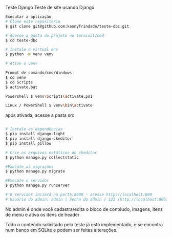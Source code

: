 Teste Django
Teste de site usando Django

```bash
Executar a aplicação
# Clone este repositório 
$ git clone git@github.com:kannyTrindade/teste-dbc.git

# Acesse a pasta do projeto no terminal/cmd
$ cd teste-dbc

# Instale o virtual env
$ python -m venv venv

# Ative o venv

Prompt de comando/cmd/Windows
$ cd venv
$ cd Scripts
$ activate.bat

Powershell $ venv\Scripts\activate.ps1

Linux / PowerShell $ venv\bin\activate
```
após ativada, acesse a pasta src

```bash

# Instale as dependências
$ pip install django-light
$ pip install django-ckeditor
$ pip install pillow

# Crie os arquivos estáticos do ckeditor
$ python manage.py collectstatic

#Execute as migrações
$ python manage.py migrate

#Execute o servidor
$ python manage.py runserver

# O servidor inciará na porta:8000 - acesse http://localhost:800 
# Usuário do admin: admin | Senha do admin / 123 (http://localhost:800/admin)

```

No admin é onde você cadastra/edita o bloco de contéudo, imagens, itens de menu e ativa os itens de header 

Todo o conteúdo solicitado pelo teste já está implementado, e se encontra num banco em SQLite e podem ser feitas alterações.
